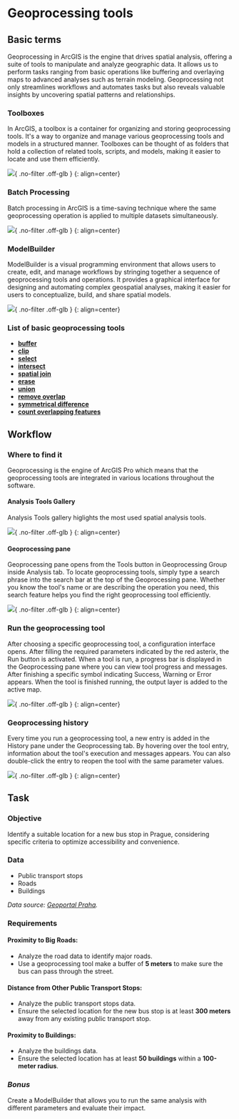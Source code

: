 # Geoprocessing tools

## Basic terms

Geoprocessing in ArcGIS is the engine that drives spatial analysis, offering a suite of tools to manipulate and analyze geographic data. It allows us to perform tasks ranging from basic operations like buffering and overlaying maps to advanced analyses such as terrain modeling. Geoprocessing not only streamlines workflows and automates tasks but also reveals valuable insights by uncovering spatial patterns and relationships.

### Toolboxes

In ArcGIS, a toolbox is a container for organizing and storing geoprocessing tools. It's a way to organize and manage various geoprocessing tools and models in a structured manner. Toolboxes can be thought of as folders that hold a collection of related tools, scripts, and models, making it easier to locate and use them efficiently.

![](../assets/cviceni6/Toolboxes.png){ .no-filter .off-glb }
{: align=center}

### Batch Processing

Batch processing in ArcGIS is a time-saving technique where the same geoprocessing operation is applied to multiple datasets simultaneously.

![](../assets/cviceni6/BatchProcessing.png){ .no-filter .off-glb }
{: align=center}

### ModelBuilder

ModelBuilder is a visual programming environment that allows users to create, edit, and manage workflows by stringing together a sequence of geoprocessing tools and operations. It provides a graphical interface for designing and automating complex geospatial analyses, making it easier for users to conceptualize, build, and share spatial models.

![](https://pro.arcgis.com/en/pro-app/latest/help/analysis/geoprocessing/modelbuilder/GUID-D1DDF32B-0BFA-4480-97DB-9CD2D301F56F-web.png){ .no-filter .off-glb }
{: align=center}

### List of basic geoprocessing tools

- [**buffer**](https://pro.arcgis.com/en/pro-app/latest/tool-reference/analysis/buffer.htm)
- [**clip**](https://pro.arcgis.com/en/pro-app/latest/tool-reference/analysis/clip.htm)
- [**select**](https://pro.arcgis.com/en/pro-app/latest/tool-reference/analysis/select.htm)
- [**intersect**](https://pro.arcgis.com/en/pro-app/latest/tool-reference/analysis/intersect.htm)
- [**spatial join**](https://pro.arcgis.com/en/pro-app/latest/tool-reference/analysis/spatial-join.htm)
- [**erase**](https://pro.arcgis.com/en/pro-app/latest/tool-reference/analysis/erase.htm)
- [**union**](https://pro.arcgis.com/en/pro-app/latest/tool-reference/analysis/union.htm)
- [**remove overlap**](https://pro.arcgis.com/en/pro-app/latest/tool-reference/analysis/remove-overlap-multiple.htm)
- [**symmetrical difference**](https://pro.arcgis.com/en/pro-app/latest/tool-reference/analysis/symmetrical-difference.htm)
- [**count overlapping features**](https://pro.arcgis.com/en/pro-app/latest/tool-reference/analysis/count-overlapping-features.htm)

## Workflow

### Where to find it

Geoprocessing is the engine of ArcGIS Pro which means that the geoprocessing tools are integrated in various locations throughout the software.

#### Analysis Tools Gallery

Analysis Tools gallery higlights the most used spatial analysis tools.

![](../assets/cviceni6/AnalysisTab.png){ .no-filter .off-glb }
{: align=center}

#### Geoprocessing pane

Geoprocessing pane opens from the Tools button in Geoprocessing Group inside Analysis tab. To locate geoprocessing tools, simply type a search phrase into the search bar at the top of the Geoprocessing pane. Whether you know the tool's name or are describing the operation you need, this search feature helps you find the right geoprocessing tool efficiently.

![](../assets/cviceni6/GeoprocessingPane.png){ .no-filter .off-glb }
{: align=center}

### Run the geoprocessing tool

After choosing a specific geoprocessing tool, a configuration interface opens. After filling the required parameters indicated by the red asterix, the Run button is activated. When a tool is run, a progress bar is displayed in the Geoprocessing pane where you can view tool progress and messages. After finishing a specific symbol indicating Success, Warning or Error appears. When the tool is finished running, the output layer is added to the active map.

![](../assets/cviceni6/RunTools.png){ .no-filter .off-glb }
{: align=center}

### Geoprocessing history

Every time you run a geoprocessing tool, a new entry is added in the History pane under the Geoprocessing tab.
By hovering over the tool entry, information about the tool's execution and messages appears. You can also double-click the entry to reopen the tool with the same parameter values.

![](../assets/cviceni6/History.png){ .no-filter .off-glb }
{: align=center}

## Task

### Objective

Identify a suitable location for a new bus stop in Prague, considering specific criteria to optimize accessibility and convenience.

### Data

- Public transport stops
- Roads
- Buildings

_Data source: [Geoportal Praha](https://geoportalpraha.cz/ "Prague geographic data in one place")._

### Requirements

#### Proximity to Big Roads:

- Analyze the road data to identify major roads.
- Use a geoprocessing tool make a buffer of **5 meters** to make sure the bus can pass through the street.

#### Distance from Other Public Transport Stops:

- Analyze the public transport stops data.
- Ensure the selected location for the new bus stop is at least **300 meters** away from any existing public transport stop.

#### Proximity to Buildings:

- Analyze the buildings data.
- Ensure the selected location has at least **50 buildings** within a **100-meter radius**.

### _Bonus_

Create a ModelBuilder that allows you to run the same analysis with different parameters and evaluate their impact.
